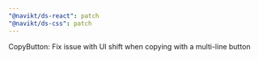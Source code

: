 ```yaml
---
"@navikt/ds-react": patch
"@navikt/ds-css": patch
---
```


CopyButton: Fix issue with UI shift when copying with a multi-line button
